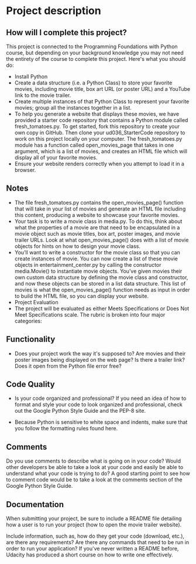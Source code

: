 # Project description
## How will I complete this project?
This project is connected to the Programming Foundations with Python course, but depending on your background knowledge you may not need the entirety of the course to complete this project. Here's what you should do:

- Install Python
- Create a data structure (i.e. a Python Class) to store your favorite movies, including movie title, box art URL (or poster URL) and a YouTube link to the movie trailer.
- Create multiple instances of that Python Class to represent your favorite movies; group all the instances together in a list.
- To help you generate a website that displays these movies, we have provided a starter code repository that contains a Python module called fresh_tomatoes.py. To get started, fork this repository to create your own copy in GitHub. Then clone your ud036_StarterCode repository to work on this project locally on your computer. The fresh_tomatoes.py module has a function called open_movies_page that takes in one argument, which is a list of movies, and creates an HTML file which will display all of your favorite movies.
- Ensure your website renders correctly when you attempt to load it in a browser.

## Notes
- The file fresh_tomatoes.py contains the open_movies_page() function that will take in your list of movies and generate an HTML file including this content, producing a website to showcase your favorite movies.
- Your task is to write a movie class in media.py. To do this, think about what the properties of a movie are that need to be encapsulated in a movie object such as movie titles, box art, poster images, and movie trailer URLs. Look at what open_movies_page() does with a list of movie objects for hints on how to design your movie class.
- You’ll want to write a constructor for the movie class so that you can create instances of movie. You can now create a list of these movie objects in entertainment_center.py by calling the constructor media.Movie() to instantiate movie objects. You’ve given movies their own custom data structure by defining the movie class and constructor, and now these objects can be stored in a list data structure. This list of movies is what the open_movies_page() function needs as input in order to build the HTML file, so you can display your website.
- Project Evaluation
- The project will be evaluated as either Meets Specifications or Does Not Meet Specifications scale. The rubric is broken into four major categories:

## Functionality
- Does your project work the way it's supposed to? Are movies and their poster images being displayed on the web page? Is there a trailer link? Does it open from the Python file error free?

## Code Quality
- Is your code organized and professional? If you need an idea of how to format and style your code to look organized and professional, check out the Google Python Style Guide and the PEP-8 site.

- Because Python is sensitive to white space and indents, make sure that you follow the formatting rules found here.

## Comments
Do you use comments to describe what is going on in your code? Would other developers be able to take a look at your code and easily be able to understand what your code is trying to do? A good starting point to see how to comment code would be to take a look at the comments section of the Google Python Style Guide.

## Documentation
When submitting your project, be sure to include a README file detailing how a user is to run your project (how to open the movie trailer website).

Include information, such as, how do they get your code (download, etc.), are there any requirements? Are there any commands that need to be run in order to run your application?
If you've never written a README before, Udacity has produced a short course on how to write one effectively.

